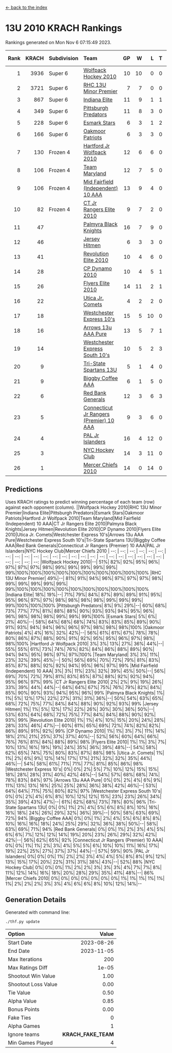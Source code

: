 [<- back to the index](readme.md)
# 13U 2010 KRACH Rankings
Rankings generated on Mon Nov  6 07:15:49 2023.

Rank|KRACH|Subdivision|Team|GP|W|L|T|OTW|OTL|SoS|Exp Wins|Win Diff
---:|---:|:---|:---|---:|---:|---:|---:|---:|---:|---:|---:|---:
1|3936|Super 6|[Wolfpack Hockey 2010](https://gamesheetstats.com/seasons/3664/teams/140960/schedule)|10|10|0|0|0|0|58|10.8|-0.0
2|3721|Super 6|[RHC 13U Minor Premier](https://gamesheetstats.com/seasons/3664/teams/140959/schedule)|7|7|0|0|1|0|73|7.8|-0.0
3|867|Super 6|[Indiana Elite](https://gamesheetstats.com/seasons/3664/teams/144350/schedule)|11|9|1|1|0|0|157|10.4|0.0
4|349|Super 6|[Pittsburgh Predators](https://gamesheetstats.com/seasons/3664/teams/140974/schedule)|11|8|3|0|0|0|256|8.9|0.0
5|228|Super 6|[Esmark Stars](https://gamesheetstats.com/seasons/3664/teams/140972/schedule)|6|3|1|2|0|0|269|4.9|0.0
6|166|Super 6|[Oakmoor Patriots](https://gamesheetstats.com/seasons/3664/teams/162748/schedule)|6|3|3|0|0|0|350|3.9|0.0
7|130|Frozen 4|[Hartford Jr Wolfpack 2010](https://gamesheetstats.com/seasons/3664/teams/140957/schedule)|12|6|6|0|0|2|1216|6.8|-0.0
8|106|Frozen 4|[Team Maryland](https://gamesheetstats.com/seasons/3664/teams/140976/schedule)|12|7|5|0|1|0|616|7.9|0.0
9|106|Frozen 4|[Mid Fairfield (Independent) 10 AAA](https://gamesheetstats.com/seasons/3664/teams/140956/schedule)|13|9|4|0|1|0|591|9.9|0.0
10|82|Frozen 4|[CT Jr Rangers Elite 2010](https://gamesheetstats.com/seasons/3664/teams/140955/schedule)|9|7|2|0|1|0|26|7.9|0.0
11|47||[Palmyra Black Knights](https://gamesheetstats.com/seasons/3664/teams/140973/schedule)|16|7|9|0|0|0|941|7.9|0.0
12|46||[Jersey Hitmen](https://gamesheetstats.com/seasons/3664/teams/140961/schedule)|6|3|3|0|0|1|90|3.9|0.0
13|41||[Revolution Elite 2010](https://gamesheetstats.com/seasons/3664/teams/140975/schedule)|10|4|6|0|0|0|454|4.9|0.0
14|28||[CP Dynamo 2010](https://gamesheetstats.com/seasons/3664/teams/140968/schedule)|10|4|5|1|0|1|78|5.4|0.0
15|26||[Flyers Elite 2010](https://gamesheetstats.com/seasons/3664/teams/140963/schedule)|14|11|2|1|0|0|8|12.4|0.0
16|22||[Utica Jr. Comets](https://gamesheetstats.com/seasons/3664/teams/140970/schedule)|4|2|2|0|1|0|36|2.9|0.0
17|18||[Westchester Express 10's](https://gamesheetstats.com/seasons/3664/teams/140967/schedule)|15|5|10|0|0|0|323|5.9|0.0
18|16||[Arrows 13u AAA Pure](https://gamesheetstats.com/seasons/3664/teams/140965/schedule)|13|5|7|1|0|0|585|6.4|0.0
19|14||[Westchester Express South 10's](https://gamesheetstats.com/seasons/3664/teams/140971/schedule)|10|5|2|3|0|0|15|7.4|0.0
20|9||[Tri-State Spartans 13U](https://gamesheetstats.com/seasons/3664/teams/144349/schedule)|5|1|4|0|1|0|234|1.9|0.0
21|9||[Biggby Coffee AAA](https://gamesheetstats.com/seasons/3664/teams/144347/schedule)|6|1|5|0|0|1|324|1.9|0.0
22|6||[Red Bank Generals](https://gamesheetstats.com/seasons/3664/teams/140962/schedule)|12|3|6|3|0|1|20|5.4|0.0
23|5||[Connecticut Jr Rangers (Premier) 10 AAA](https://gamesheetstats.com/seasons/3664/teams/140958/schedule)|9|3|6|0|0|0|23|3.9|0.0
24|4||[PAL Jr Islanders](https://gamesheetstats.com/seasons/3664/teams/140969/schedule)|16|4|12|0|0|0|25|4.9|0.0
25|3||[NYC Hockey Club](https://gamesheetstats.com/seasons/3664/teams/140966/schedule)|14|3|11|0|0|0|290|3.9|0.0
26|1||[Mercer Chiefs 2010](https://gamesheetstats.com/seasons/3664/teams/140964/schedule)|14|0|14|0|0|0|20|0.9|0.0

## Predictions
Uses KRACH ratings to predict winning percentage of each team (row) against each opponent (column).
||Wolfpack Hockey 2010|RHC 13U Minor Premier|Indiana Elite|Pittsburgh Predators|Esmark Stars|Oakmoor Patriots|Hartford Jr Wolfpack 2010|Team Maryland|Mid Fairfield (Independent) 10 AAA|CT Jr Rangers Elite 2010|Palmyra Black Knights|Jersey Hitmen|Revolution Elite 2010|CP Dynamo 2010|Flyers Elite 2010|Utica Jr. Comets|Westchester Express 10's|Arrows 13u AAA Pure|Westchester Express South 10's|Tri-State Spartans 13U|Biggby Coffee AAA|Red Bank Generals|Connecticut Jr Rangers (Premier) 10 AAA|PAL Jr Islanders|NYC Hockey Club|Mercer Chiefs 2010
| --: | --: | --: | --: | --: | --: | --: | --: | --: | --: | --: | --: | --: | --: | --: | --: | --: | --: | --: | --: | --: | --: | --: | --: | --: | --: | --: 
|Wolfpack Hockey 2010|--| 51%| 82%| 92%| 95%| 96%| 97%| 97%| 97%| 98%| 99%| 99%| 99%| 99%| 99%| 99%|100%|100%|100%|100%|100%|100%|100%|100%|100%|100%
|RHC 13U Minor Premier| 49%|--| 81%| 91%| 94%| 96%| 97%| 97%| 97%| 98%| 99%| 99%| 99%| 99%| 99%| 99%|100%|100%|100%|100%|100%|100%|100%|100%|100%|100%
|Indiana Elite| 18%| 19%|--| 71%| 79%| 84%| 87%| 89%| 89%| 91%| 95%| 95%| 96%| 97%| 97%| 98%| 98%| 98%| 98%| 99%| 99%| 99%| 99%|100%|100%|100%
|Pittsburgh Predators|  8%|  9%| 29%|--| 60%| 68%| 73%| 77%| 77%| 81%| 88%| 88%| 90%| 93%| 93%| 94%| 95%| 96%| 96%| 98%| 98%| 98%| 99%| 99%| 99%|100%
|Esmark Stars|  5%|  6%| 21%| 40%|--| 58%| 64%| 68%| 68%| 74%| 83%| 83%| 85%| 89%| 90%| 91%| 93%| 94%| 94%| 96%| 96%| 97%| 98%| 98%| 98%|100%
|Oakmoor Patriots|  4%|  4%| 16%| 32%| 42%|--| 56%| 61%| 61%| 67%| 78%| 78%| 80%| 86%| 87%| 88%| 90%| 91%| 92%| 95%| 95%| 96%| 97%| 98%| 98%|100%
|Hartford Jr Wolfpack 2010|  3%|  3%| 13%| 27%| 36%| 44%|--| 55%| 55%| 61%| 73%| 74%| 76%| 82%| 84%| 86%| 88%| 89%| 90%| 94%| 94%| 95%| 96%| 97%| 97%|100%
|Team Maryland|  3%|  3%| 11%| 23%| 32%| 39%| 45%|--| 50%| 56%| 69%| 70%| 72%| 79%| 81%| 83%| 85%| 87%| 88%| 92%| 92%| 94%| 95%| 96%| 97%| 99%
|Mid Fairfield (Independent) 10 AAA|  3%|  3%| 11%| 23%| 32%| 39%| 45%| 50%|--| 56%| 69%| 70%| 72%| 79%| 81%| 83%| 85%| 87%| 88%| 92%| 92%| 94%| 95%| 96%| 97%| 99%
|CT Jr Rangers Elite 2010|  2%|  2%|  9%| 19%| 26%| 33%| 39%| 44%| 44%|--| 64%| 64%| 67%| 75%| 76%| 79%| 82%| 84%| 85%| 90%| 90%| 93%| 94%| 95%| 96%| 99%
|Palmyra Black Knights|  1%|  1%|  5%| 12%| 17%| 22%| 27%| 31%| 31%| 36%|--| 50%| 54%| 63%| 65%| 68%| 72%| 75%| 77%| 84%| 84%| 88%| 90%| 92%| 93%| 99%
|Jersey Hitmen|  1%|  1%|  5%| 12%| 17%| 22%| 26%| 30%| 30%| 36%| 50%|--| 53%| 63%| 64%| 68%| 72%| 75%| 77%| 84%| 84%| 88%| 90%| 92%| 93%| 99%
|Revolution Elite 2010|  1%|  1%|  4%| 10%| 15%| 20%| 24%| 28%| 28%| 33%| 46%| 47%|--| 60%| 61%| 65%| 69%| 72%| 74%| 82%| 82%| 86%| 89%| 91%| 92%| 99%
|CP Dynamo 2010|  1%|  1%|  3%|  7%| 11%| 14%| 18%| 21%| 21%| 25%| 37%| 37%| 40%|--| 52%| 56%| 60%| 64%| 66%| 76%| 76%| 81%| 84%| 88%| 89%| 98%
|Flyers Elite 2010|  1%|  1%|  3%|  7%| 10%| 13%| 16%| 19%| 19%| 24%| 35%| 36%| 39%| 48%|--| 54%| 58%| 62%| 65%| 74%| 75%| 80%| 83%| 87%| 88%| 98%
|Utica Jr. Comets|  1%|  1%|  2%|  6%|  9%| 12%| 14%| 17%| 17%| 21%| 32%| 32%| 35%| 44%| 46%|--| 54%| 58%| 61%| 71%| 71%| 77%| 81%| 85%| 86%| 98%
|Westchester Express 10's|  0%|  0%|  2%|  5%|  7%| 10%| 12%| 15%| 15%| 18%| 28%| 28%| 31%| 40%| 42%| 46%|--| 54%| 57%| 68%| 68%| 74%| 78%| 83%| 84%| 97%
|Arrows 13u AAA Pure|  0%|  0%|  2%|  4%|  6%|  9%| 11%| 13%| 13%| 16%| 25%| 25%| 28%| 36%| 38%| 42%| 46%|--| 53%| 64%| 64%| 71%| 75%| 80%| 82%| 97%
|Westchester Express South 10's|  0%|  0%|  2%|  4%|  6%|  8%| 10%| 12%| 12%| 15%| 23%| 23%| 26%| 34%| 35%| 39%| 43%| 47%|--| 61%| 62%| 68%| 73%| 78%| 80%| 96%
|Tri-State Spartans 13U|  0%|  0%|  1%|  2%|  4%|  5%|  6%|  8%|  8%| 10%| 16%| 16%| 18%| 24%| 26%| 29%| 32%| 36%| 39%|--| 50%| 58%| 63%| 69%| 72%| 94%
|Biggby Coffee AAA|  0%|  0%|  1%|  2%|  4%|  5%|  6%|  8%|  8%| 10%| 16%| 16%| 18%| 24%| 25%| 29%| 32%| 36%| 38%| 50%|--| 58%| 63%| 69%| 71%| 94%
|Red Bank Generals|  0%|  0%|  1%|  2%|  3%|  4%|  5%|  6%|  6%|  7%| 12%| 12%| 14%| 19%| 20%| 23%| 26%| 29%| 32%| 42%| 42%|--| 56%| 62%| 65%| 92%
|Connecticut Jr Rangers (Premier) 10 AAA|  0%|  0%|  1%|  1%|  2%|  3%|  4%|  5%|  5%|  6%| 10%| 10%| 11%| 16%| 17%| 19%| 22%| 25%| 27%| 37%| 37%| 44%|--| 57%| 59%| 90%
|PAL Jr Islanders|  0%|  0%|  0%|  1%|  2%|  2%|  3%|  4%|  4%|  5%|  8%|  8%|  9%| 12%| 13%| 15%| 17%| 20%| 22%| 31%| 31%| 38%| 43%|--| 52%| 88%
|NYC Hockey Club|  0%|  0%|  0%|  1%|  2%|  2%|  3%|  3%|  3%|  4%|  7%|  7%|  8%| 11%| 12%| 14%| 16%| 18%| 20%| 28%| 29%| 35%| 41%| 48%|--| 86%
|Mercer Chiefs 2010|  0%|  0%|  0%|  0%|  0%|  0%|  0%|  1%|  1%|  1%|  1%|  1%|  1%|  2%|  2%|  2%|  3%|  3%|  4%|  6%|  6%|  8%| 10%| 12%| 14%|--

## Generation Details

Generated with command line:
```
./thf.py update
```

| Option | Value |
| :----- | ----: |
| Start Date | 2023-08-26 |
| End Date | 2023-11-05 |
| Max Iterations | 200 |
| Max Ratings Diff | 1e-05 |
| Shootout Win Value | 1.00 |
| Shootout Loss Value | 0.00 |
| Tie Value | 0.50 |
| Alpha Value | 0.85 |
| Bonus Points | 0.00 |
| Fake Ties | 0 |
| Alpha Games | 1 |
| Ignore teams | __KRACH_FAKE_TEAM__ |
| Min Games Played | 4 |

